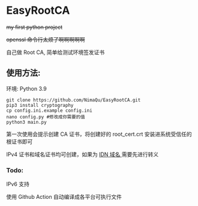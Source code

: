 # EasyRootCA

~~my first python project~~

~~openssl 命令行太烦了啊啊啊啊啊~~

自己做 Root CA, 简单给测试环境签发证书

## 使用方法:

环境: Python 3.9

```
git clone https://github.com/NimaQu/EasyRootCA.git
pip3 install cryptography
cp config.ini.example config.ini
nano config.py #修改成你需要的值
python3 main.py
```

第一次使用会提示创建 CA 证书，将创建好的 root_cert.crt 安装进系统受信任的根证书即可

IPv4 证书和域名证书均可创建，如果为 [IDN 域名 ](https://zh.wikipedia.org/wiki/%E5%9B%BD%E9%99%85%E5%8C%96%E5%9F%9F%E5%90%8D)需要先进行转义

### Todo:

IPv6 支持

使用 Github Action 自动编译成各平台可执行文件

